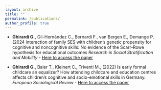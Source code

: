 ```yaml
---
layout: archive
title: ""
permalink: /publications/
author_profile: true
---
```


- **Ghirardi G.**,  Gil-Hernández C., Bernardi F., van Bergen E., Demange P. (2024
Interaction of family SES with children’s genetic propensity for cognitive and noncognitive skills: No evidence of the Scarr-Rowe hypothesis for educational outcomes _Research in Social Stratification and Mobility_ - [Here to access the paper](https://www.sciencedirect.com/science/article/pii/S0276562424000738?ref=cra_js_challenge&fr=RR-1)

- **Ghirardi G.**, Baier T., Kleinert C., Triventi M., (2022) Is early formal childcare an equalizer?
How attending childcare and education centres affects children’s cognitive and socio-emotional skills in Germany. _European Sociological Review_ - [Here to access the paper](https://academic.oup.com/esr/advance-article-abstract/doi/10.1093/esr/jcac048/6786025?redirectedFrom=fulltext&login=true)



